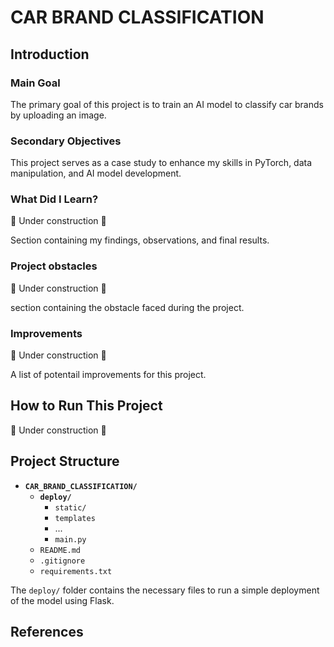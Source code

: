 # CAR BRAND CLASSIFICATION

## Introduction
### Main Goal
The primary goal of this project is to train an AI model to classify car brands by uploading an image.

### Secondary Objectives
This project serves as a case study to enhance my skills in PyTorch, data manipulation, and AI model development.

### What Did I Learn?
:construction: Under construction :construction:

Section containing my findings, observations, and final results.

### Project obstacles
:construction: Under construction :construction:

section containing the obstacle faced during the project.

### Improvements
:construction: Under construction :construction:

A list of potentail improvements for this project.

## How to Run This Project
:construction: Under construction :construction:

## Project Structure

- **`CAR_BRAND_CLASSIFICATION/`**
  - **`deploy/`**
    - `static/`
    - `templates`
    - ...
    - `main.py`
  - `README.md`
  - `.gitignore`
  - `requirements.txt`

The `deploy/` folder contains the necessary files to run a simple deployment of the model using Flask.

## References